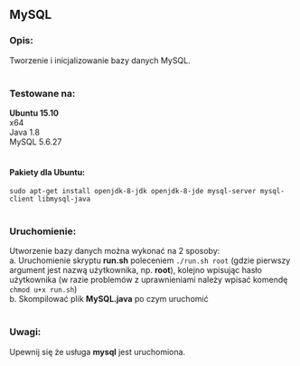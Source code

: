 ## MySQL

### Opis:

Tworzenie i inicjalizowanie bazy danych MySQL.
</br>
</br>

### Testowane na:

**Ubuntu 15.10**
</br>
x64
</br>
Java 1.8
</br>
MySQL 5.6.27
</br>
</br>

#### Pakiety dla Ubuntu:

`sudo apt-get install openjdk-8-jdk openjdk-8-jde mysql-server mysql-client libmysql-java`
</br>
</br>

### Uruchomienie:

Utworzenie bazy danych można wykonać na 2 sposoby:
</br>
a. Uruchomienie skryptu <b>run.sh</b> poleceniem `./run.sh root` (gdzie pierwszy argument jest nazwą użytkownika, np. <b>root</b>), kolejno wpisując hasło użytkownika (w razie problemów z uprawnieniami należy wpisać komendę `chmod u+x run.sh`)
</br>
b. Skompilować plik <b>MySQL.java</b> po czym uruchomić
</br>
</br>

### Uwagi:

Upewnij się że usługa <b>mysql</b> jest uruchomiona.
</br>
</br>
